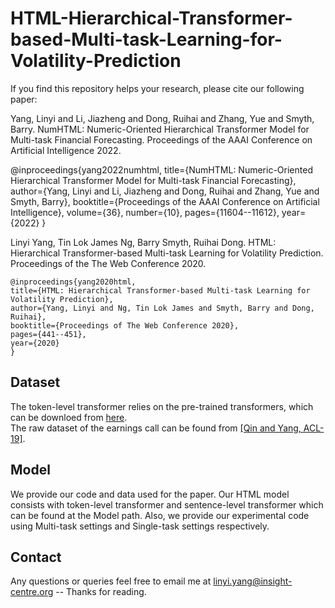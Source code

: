 # HTML-Hierarchical-Transformer-based-Multi-task-Learning-for-Volatility-Prediction

If you find this repository helps your research, please cite our following paper:

Yang, Linyi and Li, Jiazheng and Dong, Ruihai and Zhang, Yue and Smyth, Barry. NumHTML: Numeric-Oriented Hierarchical Transformer Model for Multi-task Financial Forecasting. Proceedings of the AAAI Conference on Artificial Intelligence 2022.

@inproceedings{yang2022numhtml,
  title={NumHTML: Numeric-Oriented Hierarchical Transformer Model for Multi-task Financial Forecasting},
  author={Yang, Linyi and Li, Jiazheng and Dong, Ruihai and Zhang, Yue and Smyth, Barry},
  booktitle={Proceedings of the AAAI Conference on Artificial Intelligence},
  volume={36},
  number={10},
  pages={11604--11612},
  year={2022}
}

Linyi Yang, Tin Lok James Ng, Barry Smyth, Ruihai Dong. HTML: Hierarchical Transformer-based Multi-task Learning for Volatility Prediction. Proceedings of the The Web Conference 2020.

    @inproceedings{yang2020html,
    title={HTML: Hierarchical Transformer-based Multi-task Learning for Volatility Prediction},
    author={Yang, Linyi and Ng, Tin Lok James and Smyth, Barry and Dong, Ruihai},
    booktitle={Proceedings of The Web Conference 2020},
    pages={441--451},
    year={2020}
    }
    
## Dataset    
The token-level transformer relies on the pre-trained transformers, which can be downloed from [here](https://huggingface.co/).
<br>The raw dataset of the earnings call can be found from [[Qin and Yang, ACL-19]](https://github.com/GeminiLn/EarningsCall_Dataset).

## Model
We provide our code and data used for the paper. Our HTML model consists with token-level transformer and sentence-level transformer which can be found at the Model path. Also, we provide our experimental code using Multi-task settings and Single-task settings respectively.

## Contact
Any questions or queries feel free to email me at linyi.yang@insight-centre.org -- Thanks for reading.
